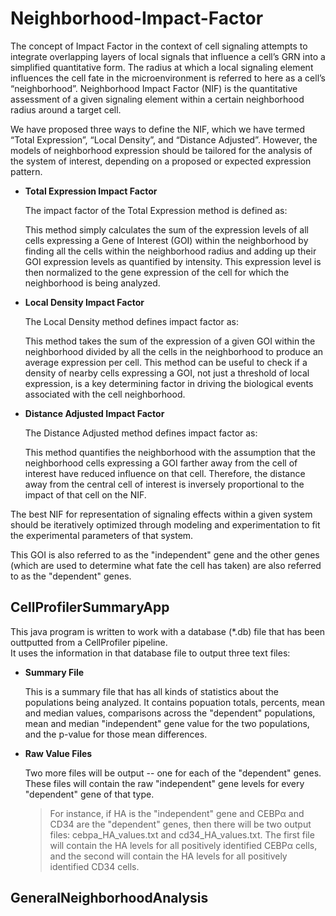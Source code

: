 # Neighborhood-Impact-Factor

The concept of Impact Factor in the context of cell signaling attempts to integrate overlapping layers of local signals that influence a cell’s GRN into a simplified quantitative form. The radius at which a local signaling element influences the cell fate in the microenvironment is referred to here as a cell’s “neighborhood”. Neighborhood Impact Factor (NIF) is the quantitative assessment of a given signaling element within a certain neighborhood radius around a target cell.

We have proposed three ways to define the NIF, which we have termed “Total Expression”, “Local Density”, and “Distance Adjusted”. However, the models of neighborhood expression should be tailored for the analysis of the system of interest, depending on a proposed or expected expression pattern.

- **Total Expression Impact Factor**

  The impact factor of the Total Expression method is defined as:

  This method simply calculates the sum of the expression levels of all cells expressing a Gene of Interest (GOI) within the neighborhood by finding all the cells within the neighborhood radius and adding up their GOI expression levels as quantified by intensity. This expression level is then normalized to the gene expression of the cell for which the neighborhood is being analyzed.

- **Local Density Impact Factor**

  The Local Density method defines impact factor as:

  This method takes the sum of the expression of a given GOI within the neighborhood divided by all the cells in the neighborhood to produce an average expression per cell. This method can be useful to check if a density of nearby cells expressing a GOI, not just a threshold of local expression, is a key determining factor in driving the biological events associated with the cell neighborhood.

- **Distance Adjusted Impact Factor**

  The Distance Adjusted method defines impact factor as:

  This method quantifies the neighborhood with the assumption that the neighborhood cells expressing a GOI farther away from the cell of interest have reduced influence on that cell. Therefore, the distance away from the central cell of interest is inversely proportional to the impact of that cell on the NIF.

The best NIF for representation of signaling effects within a given system should be iteratively optimized through modeling and experimentation to fit the experimental parameters of that system.

This GOI is also referred to as the "independent" gene and the other genes (which are used to determine what fate the cell has taken) are also referred to as the "dependent" genes.


## CellProfilerSummaryApp

This java program is written to work with a database (\*.db) file that has been outtputted from a CellProfiler pipeline.  
It uses the information in that database file to output three text files:

- **Summary File**
  
  This is a summary file that has all kinds of statistics about the populations being analyzed.  It contains popuation totals, percents, mean and median values, comparisons across the "dependent" populations, mean and median "independent" gene value for the two populations, and the p-value for those mean differences.
  
- **Raw Value Files**
 
  Two more files will be output -- one for each of the "dependent" genes.  These files will contain the raw "independent" gene levels for every "dependent" gene of that type.  
  > For instance, if HA is the "independent" gene and CEBP&alpha; and CD34 are the "dependent" genes, then there will be two output files: cebpa_HA_values.txt and cd34_HA_values.txt.  The first file will contain the HA levels for all positively identified CEBP&alpha; cells, and the second will contain the HA levels for all positively identified CD34 cells.

## GeneralNeighborhoodAnalysis
